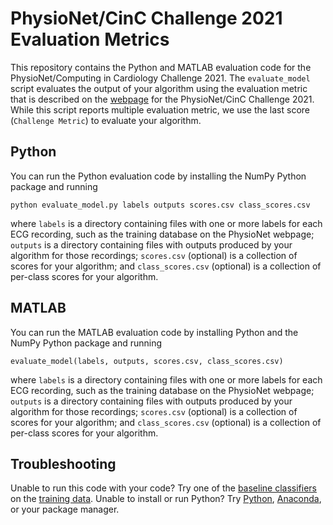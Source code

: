# PhysioNet/CinC Challenge 2021 Evaluation Metrics

This repository contains the Python and MATLAB evaluation code for the PhysioNet/Computing in Cardiology Challenge 2021. The `evaluate_model` script evaluates the output of your algorithm using the evaluation metric that is described on the [webpage](https://physionetchallenges.org/2021/) for the PhysioNet/CinC Challenge 2021. While this script reports multiple evaluation metric, we use the last score (`Challenge Metric`) to evaluate your algorithm.

## Python

You can run the Python evaluation code by installing the NumPy Python package and running

    python evaluate_model.py labels outputs scores.csv class_scores.csv

where `labels` is a directory containing files with one or more labels for each ECG recording, such as the training database on the PhysioNet webpage; `outputs` is a directory containing files with outputs produced by your algorithm for those recordings; `scores.csv` (optional) is a collection of scores for your algorithm; and `class_scores.csv` (optional) is a collection of per-class scores for your algorithm.

## MATLAB

You can run the MATLAB evaluation code by installing Python and the NumPy Python package and running

    evaluate_model(labels, outputs, scores.csv, class_scores.csv)

where `labels` is a directory containing files with one or more labels for each ECG recording, such as the training database on the PhysioNet webpage; `outputs` is a directory containing files with outputs produced by your algorithm for those recordings; `scores.csv` (optional) is a collection of scores for your algorithm; and `class_scores.csv` (optional) is a collection of per-class scores for your algorithm.

## Troubleshooting

Unable to run this code with your code? Try one of the [baseline classifiers](https://physionetchallenges.org/2021/#submissions) on the [training data](https://physionetchallenges.org/2021/#data). Unable to install or run Python? Try [Python](https://www.python.org/downloads/), [Anaconda](https://www.anaconda.com/products/individual), or your package manager.
